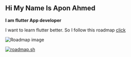 ## Hi My Name Is Apon Ahmed
**I am flutter App developer**

I want to learn flutter better. So I follow this roadmap [click](https://roadmap.sh/flutter)

![Roadmap image](https://i.postimg.cc/nLy3rw5M/flutter-page-0001-1.jpg)

[![roadmap.sh](https://api.roadmap.sh/v1-badge/tall/662dfe9233b0bd83e7258d33?variant=dark&roadmaps=flutter)](https://roadmap.sh)